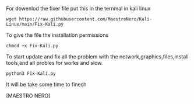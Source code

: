 For dowenlod the fixer file put this in the ternmal in kali linux
```
wget https://raw.githubusercontent.com/MaestroNero/Kali-Linux/main/Fix-Kali.py

```
To give the file the installation permissions 
```
chmod +x Fix-Kali.py

```
To start update and fix all the problem with the network,graphics,files,install tools,and all probles for works and slow.
```
python3 Fix-Kali.py
```
It will be take some time to finesh

[MAESTRO NERO]
